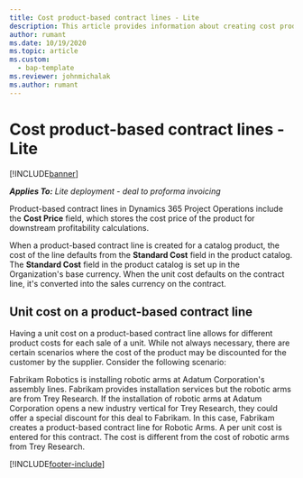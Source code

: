 ```yaml
---
title: Cost product-based contract lines - Lite
description: This article provides information about creating cost product-based contract lines
author: rumant
ms.date: 10/19/2020
ms.topic: article
ms.custom: 
  - bap-template
ms.reviewer: johnmichalak
ms.author: rumant
---
```


# Cost product-based contract lines - Lite

[!INCLUDE[banner](../../includes/banner.md)]

_**Applies To:** Lite deployment - deal to proforma invoicing_


Product-based contract lines in Dynamics 365 Project Operations include the **Cost Price** field, which stores the cost price of the product for downstream profitability calculations.

When a product-based contract line is created for a catalog product, the cost of the line defaults from the **Standard Cost** field in the product catalog. The **Standard Cost** field in the product catalog is set up in the Organization's base currency. When the unit cost defaults on the contract line, it's converted into the sales currency on the contract.

## Unit cost on a product-based contract line

Having a unit cost on a product-based contract line allows for different product costs for each sale of a unit. While not always necessary, there are certain scenarios where the cost of the product may be discounted for the customer by the supplier. Consider the following scenario:

Fabrikam Robotics is installing robotic arms at Adatum Corporation's assembly lines. Fabrikam provides installation services but the robotic arms are from Trey Research. If the installation of robotic arms at Adatum Corporation opens a new industry vertical for Trey Research, they could offer a special discount for this deal to Fabrikam. In this case, Fabrikam creates a product-based contract line for Robotic Arms. A per unit cost is entered for this contract. The cost is different from the cost of robotic arms from Trey Research.


[!INCLUDE[footer-include](../../includes/footer-banner.md)]
